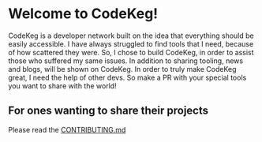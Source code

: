 # Welcome to CodeKeg!
CodeKeg is a developer network built on the idea that everything should be easily accessible. I have always struggled to find tools that I need, because of how scattered they were. So, I chose to build CodeKeg, in order to assist those who suffered my same issues. In addition to sharing tooling, news and blogs, will be shown on CodeKeg. In order to truly make CodeKeg great, I need the help of other devs. So make a PR with your special tools you want to share with the world!

## For ones wanting to share their projects
Please read the [CONTRIBUTING.md](CONTRIBUTING.md)
